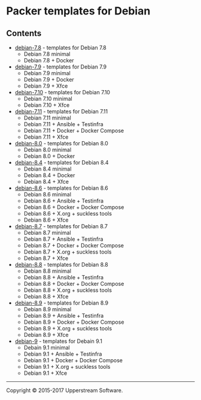 # Packer templates for Debian

## Contents

* [debian-7.8](debian-7.8/README.mdown) - templates for Debian 7.8
    * Debian 7.8 minimal
    * Debian 7.8 + Docker
* [debian-7.9](debian-7.9/README.mdown) - templates for Debian 7.9
    * Debian 7.9 minimal
    * Debian 7.9 + Docker
    * Debian 7.9 + Xfce
* [debian-7.10](debian-7.10/README.mdown) - templates for Debian 7.10
    * Debian 7.10 minimal
    * Debian 7.10 + Xfce
* [debian-7.11](debian-7.11/README.mdown) - templates for Debian 7.11
    * Debian 7.11 minimal
    * Debian 7.11 + Ansible + Testinfra
    * Debian 7.11 + Docker + Docker Compose
    * Debian 7.11 + Xfce
* [debian-8.0](debian-8.0/README.mdown) - templates for Debian 8.0
    * Debian 8.0 minimal
    * Debian 8.0 + Docker
* [debian-8.4](debian-8.4/README.mdown) - templates for Debian 8.4
    * Debian 8.4 minimal
    * Debian 8.4 + Docker
    * Debian 8.4 + Xfce
* [debian-8.6](debian-8.6/README.mdown) - templates for Debian 8.6
    * Debian 8.6 minimal
    * Debian 8.6 + Ansible + Testinfra
    * Debian 8.6 + Docker + Docker Compose
    * Debian 8.6 + X.org + suckless tools
    * Debian 8.6 + Xfce
* [debian-8.7](debian-8.7/README.mdown) - templates for Debian 8.7
    * Debian 8.7 minimal
    * Debian 8.7 + Ansible + Testinfra
    * Debian 8.7 + Docker + Docker Compose
    * Debian 8.7 + X.org + suckless tools
    * Debian 8.7 + Xfce
* [debian-8.8](debian-8.8/README.mdown) - templates for Debian 8.8
    * Debian 8.8 minimal
    * Debian 8.8 + Ansible + Testinfra
    * Debian 8.8 + Docker + Docker Compose
    * Debian 8.8 + X.org + suckless tools
    * Debian 8.8 + Xfce
* [debian-8.9](debian-8.9/README.mdown) - templates for Debian 8.9
    * Debian 8.9 minimal
    * Debian 8.9 + Ansible + Testinfra
    * Debian 8.9 + Docker + Docker Compose
    * Debian 8.9 + X.org + suckless tools
    * Debian 8.9 + Xfce
* [debian-9](debian-9/README.mdown) - templates for Debain 9.1
    * Debain 9.1 minimal
    * Debian 9.1 + Ansible + Testinfra
    * Debian 9.1 + Docker + Docker Compose
    * Debian 9.1 + X.org + suckless tools
    * Debian 9.1 + Xfce

- - -

Copyright &copy; 2015-2017 Upperstream Software.
